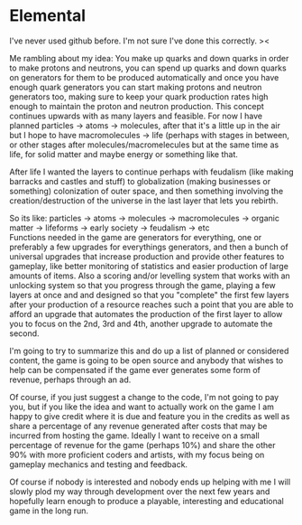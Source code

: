 Elemental
=========
I've never used github before. I'm not sure I've done this correctly. ><

Me rambling about my idea:
You make up quarks and down quarks in order to make protons and neutrons, you can spend up quarks and down quarks on generators for them to be produced automatically and once you have enough quark generators you can start making protons and neutron generators too, making sure to keep your quark production rates high enough to maintain the proton and neutron production. This concept continues upwards with as many layers and feasible. For now I have planned particles -> atoms -> molecules, after that it's a little up in the air but I hope to have macromolecules -> life (perhaps with stages in between, or other stages after molecules/macromelecules but at the same time as life, for solid matter and maybe energy or something like that.

After life I wanted the layers to continue perhaps with feudalism (like making barracks and castles and stuff) to globalization (making businesses or something) colonization of outer space, and then something involving the creation/destruction of the universe in the last layer that lets you rebirth.

So its like:
particles -> atoms -> molecules -> macromolecules -> organic matter -> lifeforms -> early society -> feudalism -> etc						  
Functions needed in the game are generators for everything, one or preferably a few upgrades for everythings generators, and then a bunch of universal upgrades that increase production and provide other features to gameplay, like better monitoring of statistics and easier production of large amounts of items. Also a scoring and/or levelling system that works with an unlocking system so that you progress through the game, playing a few layers at once and and designed so that you "complete" the first few layers after your production of a resource reaches such a point that you are able to afford an upgrade that automates the production of the first layer to allow you to focus on the 2nd, 3rd and 4th, another upgrade to automate the second.

I'm going to try to summarize this and do up a list of planned or considered content, the game is going to be open source and anybody that wishes to help can be compensated if the game ever generates some form of revenue, perhaps through an ad.

Of course, if you just suggest a change to the code, I'm not going to pay you, but if you like the idea and want to actually work on the game I am happy to give credit where it is due and feature you in the credits as well as share a percentage of any revenue generated after costs that may be incurred from hosting the game. Ideally I want to receive on a small percentage of revenue for the game (perhaps 10%) and share the other 90% with more proficient coders and artists, with my focus being on gameplay mechanics and testing and feedback.

Of course if nobody is interested and nobody ends up helping with me I will slowly plod my way through development over the next few years and hopefully learn enough to produce a playable, interesting and educational game in the long run.
